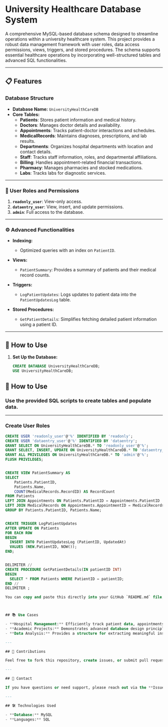 # University Healthcare Database System

A comprehensive MySQL-based database schema designed to streamline operations within a university healthcare system. This project provides a robust data management framework with user roles, data access permissions, views, triggers, and stored procedures. The schema supports essential healthcare operations by incorporating well-structured tables and advanced SQL functionalities.

---

## 📋 Features

### **Database Structure**
- **Database Name:** `UniversityHealthCareDB`
- **Core Tables:**
  - **Patients**: Stores patient information and medical history.
  - **Doctors**: Manages doctor details and availability.
  - **Appointments**: Tracks patient-doctor interactions and schedules.
  - **MedicalRecords**: Maintains diagnoses, prescriptions, and lab results.
  - **Departments**: Organizes hospital departments with location and contact details.
  - **Staff**: Tracks staff information, roles, and departmental affiliations.
  - **Billing**: Handles appointment-related financial transactions.
  - **Pharmacy**: Manages pharmacies and stocked medications.
  - **Labs**: Tracks labs for diagnostic services.

---

### **🔑 User Roles and Permissions**
1. **`readonly_user`**: View-only access.
2. **`dataentry_user`**: View, insert, and update permissions.
3. **`admin`**: Full access to the database.

---

### **⚙️ Advanced Functionalities**
- **Indexing:**
  - Optimized queries with an index on `PatientID`.
  
- **Views:**
  - `PatientSummary`: Provides a summary of patients and their medical record counts.
  
- **Triggers:**
  - `LogPatientUpdates`: Logs updates to patient data into the `PatientUpdatesLog` table.
  
- **Stored Procedures:**
  - `GetPatientDetails`: Simplifies fetching detailed patient information using a patient ID.

---

## 🚀 How to Use

1. **Set Up the Database:**
   ```sql
   CREATE DATABASE UniversityHealthCareDB;
   USE UniversityHealthCareDB;
## 🚀 How to Use

### Use the provided SQL scripts to create tables and populate data.

---

### **Create User Roles**
```sql
CREATE USER 'readonly_user'@'%' IDENTIFIED BY 'readonly';
CREATE USER 'dataentry_user'@'%' IDENTIFIED BY 'dataentry';
GRANT SELECT ON UniversityHealthCareDB.* TO 'readonly_user'@'%';
GRANT SELECT, INSERT, UPDATE ON UniversityHealthCareDB.* TO 'dataentry_user'@'%';
GRANT ALL PRIVILEGES ON UniversityHealthCareDB.* TO 'admin'@'%';
FLUSH PRIVILEGES;


CREATE VIEW PatientSummary AS
SELECT 
    Patients.PatientID, 
    Patients.Name, 
    COUNT(MedicalRecords.RecordID) AS RecordCount
FROM Patients
LEFT JOIN Appointments ON Patients.PatientID = Appointments.PatientID
LEFT JOIN MedicalRecords ON Appointments.AppointmentID = MedicalRecords.AppointmentID
GROUP BY Patients.PatientID, Patients.Name;


CREATE TRIGGER LogPatientUpdates
AFTER UPDATE ON Patients
FOR EACH ROW
BEGIN
  INSERT INTO PatientUpdatesLog (PatientID, UpdatedAt)
  VALUES (NEW.PatientID, NOW());
END;


DELIMITER //
CREATE PROCEDURE GetPatientDetails(IN patientID INT)
BEGIN
  SELECT * FROM Patients WHERE PatientID = patientID;
END //
DELIMITER ;

You can copy and paste this directly into your GitHub `README.md` file, and it will display properly formatted SQL code blocks.



## 📚 Use Cases

- **Hospital Management:** Efficiently track patient data, appointments, and billing.  
- **Academic Projects:** Demonstrates advanced database design principles.  
- **Data Analysis:** Provides a structure for extracting meaningful insights from healthcare data.  

---

## 🌟 Contributions

Feel free to fork this repository, create issues, or submit pull requests. Suggestions for improving the schema and functionality are always welcome.  

---

## 📧 Contact

If you have questions or need support, please reach out via the **Issues** section or email the repository owner.  

---

## 🛠️ Technologies Used

- **Database:** MySQL  
- **Languages:** SQL  
